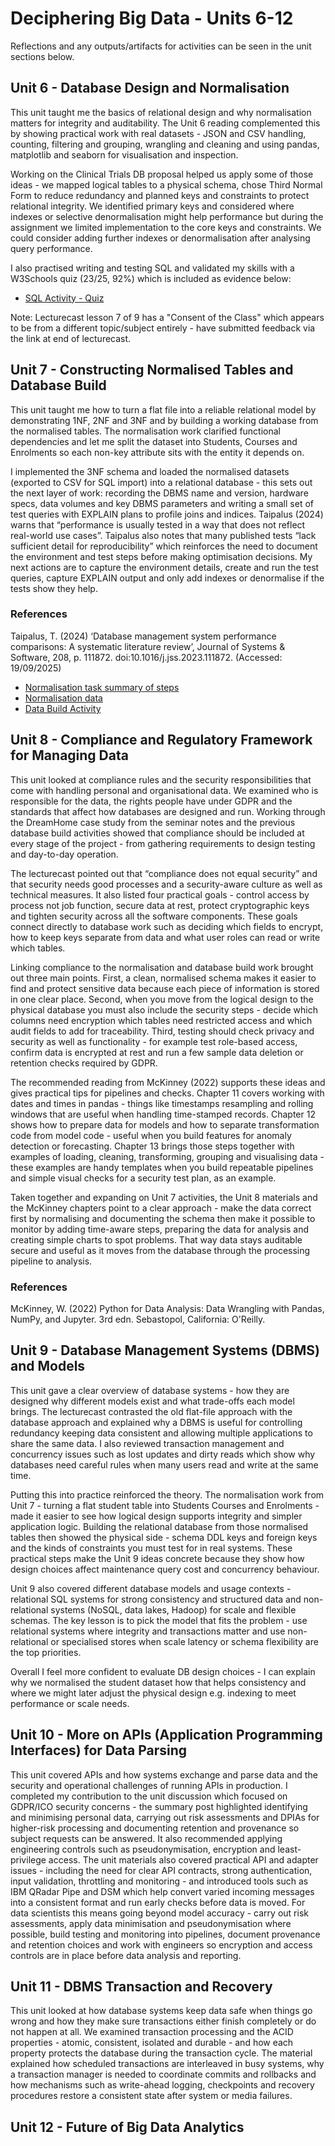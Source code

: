 # Deciphering Big Data - Units 6-12

Reflections and any outputs/artifacts for activities can be seen in the unit sections below.

## Unit 6 - Database Design and Normalisation

This unit taught me the basics of relational design and why normalisation matters for integrity and auditability. The Unit 6 reading complemented this by showing practical work with real datasets - JSON and CSV handling, counting, filtering and grouping, wrangling and cleaning and using pandas, matplotlib and seaborn for visualisation and inspection. 

Working on the Clinical Trials DB proposal helped us apply some of those ideas - we mapped logical tables to a physical schema, chose Third Normal Form to reduce redundancy and planned keys and constraints to protect relational integrity. We identified primary keys and considered where indexes or selective denormalisation might help performance but during the assignment we limited implementation to the core keys and constraints. We could consider adding further indexes or denormalisation after analysing query performance.

I also practised writing and testing SQL and validated my skills with a W3Schools quiz (23/25, 92%) which is included as evidence below:

- [SQL Activity - Quiz](/images/sql_activity.png)

Note: Lecturecast lesson 7 of 9 has a "Consent of the Class" which appears to be from a different topic/subject entirely - have submitted feedback via the link at end of lecturecast.



## Unit 7 - Constructing Normalised Tables and Database Build

This unit taught me how to turn a flat file into a reliable relational model by demonstrating 1NF, 2NF and 3NF and by building a working database from the normalised tables. The normalisation work clarified functional dependencies and let me split the dataset into Students, Courses and Enrolments so each non-key attribute sits with the entity it depends on.

I implemented the 3NF schema and loaded the normalised datasets (exported to CSV for SQL import) into a relational database - this sets out the next layer of work: recording the DBMS name and version, hardware specs, data volumes and key DBMS parameters and writing a small set of test queries with EXPLAIN plans to profile joins and indices. Taipalus (2024) warns that “performance is usually tested in a way that does not reflect real-world use cases”. Taipalus also notes that many published tests “lack sufficient detail for reproducibility” which reinforces the need to document the environment and test steps before making optimisation decisions. My next actions are to capture the environment details, create and run the test queries, capture EXPLAIN output and only add indexes or denormalise if the tests show they help.

### References

Taipalus, T. (2024) ‘Database management system performance comparisons: A systematic literature review’, Journal of Systems & Software, 208, p. 111872. doi:10.1016/j.jss.2023.111872. (Accessed: 19/09/2025)

- [Normalisation task summary of steps](/pdf/Normalisation_Task.pdf)
- [Normalisation data](/pdf/Student_Data_Normalisation_Task_v1.xlsx)
- [Data Build Activity](/images/data_build_activity.PNG)

## Unit 8 - Compliance and Regulatory Framework for Managing Data

This unit looked at compliance rules and the security responsibilities that come with handling personal and organisational data. We examined who is responsible for the data, the rights people have under GDPR and the standards that affect how databases are designed and run. Working through the DreamHome case study from the seminar notes and the previous database build activities showed that compliance should be included at every stage of the project - from gathering requirements to design testing and day-to-day operation.  

The lecturecast pointed out that “compliance does not equal security” and that security needs good processes and a security-aware culture as well as technical measures. It also listed four practical goals - control access by process not job function, secure data at rest, protect cryptographic keys and tighten security across all the software components. These goals connect directly to database work such as deciding which fields to encrypt, how to keep keys separate from data and what user roles can read or write which tables. 

Linking compliance to the normalisation and database build work brought out three main points. First, a clean, normalised schema makes it easier to find and protect sensitive data because each piece of information is stored in one clear place. Second, when you move from the logical design to the physical database you must also include the security steps - decide which columns need encryption which tables need restricted access and which audit fields to add for traceability. Third, testing should check privacy and security as well as functionality - for example test role-based access, confirm data is encrypted at rest and run a few sample data deletion or retention checks required by GDPR.  

The recommended reading from McKinney (2022) supports these ideas and gives practical tips for pipelines and checks. Chapter 11 covers working with dates and times in pandas - things like timestamps resampling and rolling windows that are useful when handling time-stamped records.  Chapter 12 shows how to prepare data for models and how to separate transformation code from model code - useful when you build features for anomaly detection or forecasting.  Chapter 13 brings those steps together with examples of loading, cleaning, transforming, grouping and visualising data - these examples are handy templates when you build repeatable pipelines and simple visual checks for a security test plan, as an example.

Taken together and expanding on Unit 7 activities, the Unit 8 materials and the McKinney chapters point to a clear approach - make the data correct first by normalising and documenting the schema then make it possible to monitor by adding time-aware steps, preparing the data for analysis and creating simple charts to spot problems. That way data stays auditable secure and useful as it moves from the database through the processing pipeline to analysis. 

### References

McKinney, W. (2022) Python for Data Analysis: Data Wrangling with Pandas, NumPy, and Jupyter. 3rd edn. Sebastopol, California: O'Reilly.

## Unit 9 - Database Management Systems (DBMS) and Models

This unit gave a clear overview of database systems - how they are designed why different models exist and what trade-offs each model brings. The lecturecast contrasted the old flat-file approach with the database approach and explained why a DBMS is useful for controlling redundancy keeping data consistent and allowing multiple applications to share the same data. I also reviewed transaction management and concurrency issues such as lost updates and dirty reads which show why databases need careful rules when many users read and write at the same time.

Putting this into practice reinforced the theory. The normalisation work from Unit 7 - turning a flat student table into Students Courses and Enrolments - made it easier to see how logical design supports integrity and simpler application logic. Building the relational database from those normalised tables then showed the physical side - schema DDL keys and foreign keys and the kinds of constraints you must test for in real systems. These practical steps make the Unit 9 ideas concrete because they show how design choices affect maintenance query cost and concurrency behaviour.

Unit 9 also covered different database models and usage contexts - relational SQL systems for strong consistency and structured data and non-relational systems (NoSQL, data lakes, Hadoop) for scale and flexible schemas. The key lesson is to pick the model that fits the problem - use relational systems where integrity and transactions matter and use non-relational or specialised stores when scale latency or schema flexibility are the top priorities.

Overall I feel more confident to evaluate DB design choices - I can explain why we normalised the student dataset how that helps consistency and where we might later adjust the physical design e.g. indexing to meet performance or scale needs.

## Unit 10 - More on APIs (Application Programming Interfaces) for Data Parsing

This unit covered APIs and how systems exchange and parse data and the security and operational challenges of running APIs in production. I completed my contribution to the unit discussion which focused on GDPR/ICO security concerns - the summary post highlighted identifying and minimising personal data, carrying out risk assessments and DPIAs for higher-risk processing and documenting retention and provenance so subject requests can be answered. It also recommended applying engineering controls such as pseudonymisation, encryption and least-privilege access. The unit materials also covered practical API and adapter issues - including the need for clear API contracts, strong authentication, input validation, throttling and monitoring - and introduced tools such as IBM QRadar Pipe and DSM which help convert varied incoming messages into a consistent format and run early checks before data is moved. For data scientists this means going beyond model accuracy - carry out risk assessments, apply data minimisation and pseudonymisation where possible, build testing and monitoring into pipelines, document provenance and retention choices and work with engineers so encryption and access controls are in place before data analysis and reporting.

## Unit 11 - DBMS Transaction and Recovery

This unit looked at how database systems keep data safe when things go wrong and how they make sure transactions either finish completely or do not happen at all. We examined transaction processing and the ACID properties - atomic, consistent, isolated and durable - and how each property protects the database during the transaction cycle. The material explained how scheduled transactions are interleaved in busy systems, why a transaction manager is needed to coordinate commits and rollbacks and how mechanisms such as write-ahead logging, checkpoints and recovery procedures restore a consistent state after system or media failures.

## Unit 12 - Future of Big Data Analytics


